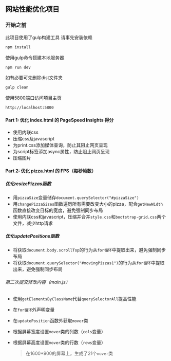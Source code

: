 ## 网站性能优化项目

### 开始之前
此项目使用了gulp构建工具
请事先安装依赖

```bash
npm install
```

使用gulp命令搭建本地服务器

```bash
npm run dev
```

如有必要可先删除dist文件夹

```bash
gulp clean
```

使用5800端口访问项目主页

```bash
http://localhost:5800
```

#### Part 1: 优化 index.html 的 PageSpeed Insights 得分

- 使用内联css
- 压缩css及javascript
- 为print.css添加媒体查询，防止其阻止网页呈现
- 为script标签添加async属性，防止阻止网页呈现
- 压缩图片

#### Part 2: 优化 pizza.html 的 FPS（每秒帧数）

##### 优化resizePizzas函数

- 用`pizzaSize`变量储存`document.querySelector("#pizzaSize")`
- 用`changePizzaSizes`函数遍历所有需要改变大小的pizza，配合`getNewWidth`函数直接改变目标的宽度，避免强制同步布局
- 使用内联css和javascript，压缩并合并`style.css`和`bootstrap-grid.css`两个文件，减少http请求

##### 优化updatePositions函数

- 将获取`document.body.scrollTop`的行为从`for循环`中提取出来，避免强制同步布局
- 将获取`document.querySelector("#movingPizzas1")`的行为从`for循环`中提取出来，避免强制同步布局

###### 第二次提交修改内容（main.js）

- 使用`getElementsByClassName`代替`querySelectorAll`提高性能
- 在`for循环`外声明变量
- 在`updatePosition`函数外获取`mover`类
- 根据屏幕宽度设置`mover`类的列数（`cols`变量）
- 根据屏幕高度设置`mover`类的行数（`rows`变量）

    >在1600*900的屏幕上，生成了21个`mover`类
